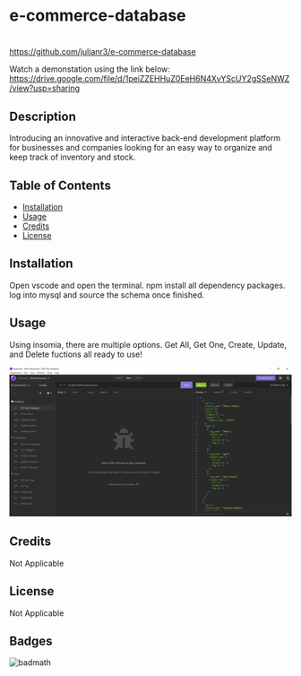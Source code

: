 # e-commerce-database

# <e-commerce-database>

https://github.com/julianr3/e-commerce-database

Watch a demonstation using the link below:
https://drive.google.com/file/d/1peiZZEHHuZ0EeH6N4XvYScUY2gSSeNWZ/view?usp=sharing

## Description

Introducing an innovative and interactive back-end development platform for businesses and companies looking for an easy way to organize and keep
track of inventory and stock.

## Table of Contents

- [Installation](#installation)
- [Usage](#usage)
- [Credits](#credits)
- [License](#license)

## Installation
Open vscode and open the terminal. npm install all dependency packages. log into mysql and source the schema once finished. 


## Usage
Using insomia, there are multiple options. Get All, Get One, Create, Update, and Delete fuctions all ready to use!


![Image of website](/assets/img/e-commerce.jpg)

## Credits

Not Applicable

## License
Not Applicable

## Badges

![badmath](https://img.shields.io/github/languages/top/lernantino/badmath)
